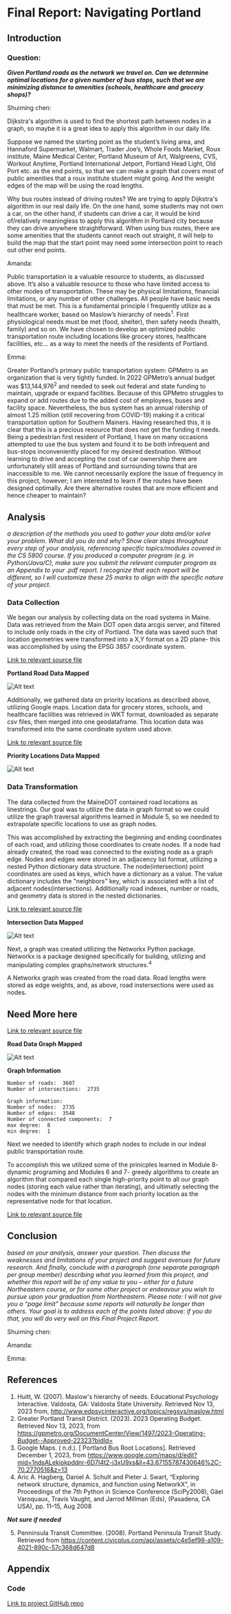 

# Final Report: Navigating Portland

## Introduction

### Question:
***Given Portland roads as the network we travel on. Can we determine optimal locations for a given number of bus stops, such that we are minimizing distance to amenities (schools, healthcare and grocery shops)?***
 
Shuiming chen:

Dijkstra's algorithm is used to find the shortest path between nodes in a graph, so maybe it is a great idea to apply this algorithm in our daily life.
 
Suppose we named the starting point as the student’s living area, and Hannaford Supermarket, Walmart, Trader Joe’s, Whole Foods Market, Roux institute, Maine Medical Center, Portland Museum of Art, Walgreens, CVS, Workout Anytime, Portland International Jetport, Portland Head Light, Old Port etc. as the end points, so that we can make a graph that covers most of public amenities that a roux institute student might going. And the weight edges of the map will be using the road lengths.
 
Why bus routes instead of driving routes?
We are trying to apply Dijkstra's algorithm in our real daily life. On the one hand, some students may not own a car, on the other hand, if students can drive a car, it would be kind of/relatively meaningless to apply this algorithm in Portland city because they can drive anywhere straightforward. When using bus routes, there are some amenities that the students cannot reach out straight, it will help to build the map that the start point may need some intersection point to reach out other end points.
 
Amanda:

Public transportation is a valuable resource to students, as discussed above. It’s also a valuable resource to those who have limited access to other modes of transportation. These may be physical limitations, financial limitations, or any number of other challenges.
All people have basic needs that must be met. This is a fundamental principle I frequently utilize as a healthcare worker, based on  Maslow’s hierarchy of needs<sup>1</sup>. First physiological needs must be met (food, shelter), then safety needs (health, family) and so on. We have chosen to develop an optimized public transportation route including locations like grocery stores, healthcare facilities, etc… as a way to meet the needs of the residents of Portland.

Emma:

Greater Portland’s primary public transportation system: GPMetro is an organization that is very tightly funded. In 2022 GPMetro’s annual budget was $13,144,976<sup>2</sup> and needed to seek out federal and state funding to maintain, upgrade or expand facilities. Because of this GPMetro struggles to expand or add routes due to the added cost of employees, buses and facility space. Nevertheless, the bus system has an annual ridership of almost 1.25 million (still recovering from COVID-19) making it a critical transportation option for Southern Mainers. 
Having researched this, it is clear that this is a precious resource that does not get the funding it needs. Being a pedestrian first resident of Portland, I have on many occasions attempted to use the bus system and found it to be both infrequent and bus-stops inconveniently placed for my desired destination. Without learning to drive and accepting the cost of car ownership there are unfortunately still areas of Portland and surrounding towns that are inaccessible to me. We cannot necessarily explore the issue of frequency in this project, however; I am interested to learn if the routes have been designed optimally. Are there alternative routes that are more efficient and hence cheaper to maintain?


## Analysis

*a description of the methods you used to gather your data and/or solve
your problem. What did you do and why? Show clear steps throughout every step of your
analysis, referencing specific topics/modules covered in the CS 5800 course. If you produced a
computer program (e.g. in Python/Java/C), make sure you submit the relevant computer
program as an Appendix to your .pdf report. I recognize that each report will be different, so I
will customize these 25 marks to align with the specific nature of your project.*

### Data Collection
We began our analysis by collecting data on the road systems in Maine. Data was retrieved from the Main DOT open data arcgis server, and filtered to include only roads in the city of Portland. The data was saved such that location geometries were transformed into a X,Y format on a 2D plane- this was accomplished by using the EPSG 3857 coordinate system.

[Link to relevant source file](https://github.com/emgrotto/CS5800-Navigating-Portland/blob/main/src/extract_data.py)

**Portland Road Data Mapped**

![Alt text](figs/portland_roads.png?raw=true "Raw Portalnd Road Data Mapped")

Additionally, we gathered data on priority locations as described above, utilizing Google maps. Location data for grocery stores, schools, and healthcare facilities was retrieved in WKT format, downloaded as separate csv files, then merged into one geodataframe. This location data was transformed into the same coordinate system used above.

[Link to relevant source file](https://github.com/emgrotto/CS5800-Navigating-Portland/blob/main/locations%20data/locations_bus.py)

**Priority Locations Data Mapped**

![Alt text](figs/priority_locations.png?raw=true "Raw Portalnd Road Data Mapped")

### Data Transformation

The data collected from the MaineDOT contained road locations as linestrings. Our goal was to utilize the data in graph format so we could utilize the graph traversal algorithms learned in Module 5, so we needed to extrapolate specific locations to use as graph nodes.

This was accomplished by extracting the beginning and ending coordinates of each road, and utilizing those coordinates to create nodes. If a node had already created, the road was connected to the existing node as a graph edge.
Nodes and edges were stored in an adjacency list format, utilizing a nested Python dictionary data structure. The node(intersection) point coordinates are used as keys, which have a dictionary as a value. The value dictionary includes the "neighbors" key, which is associated with a list of adjacent nodes(intersections). Additionally road indexes, number or roads, and geometry data is stored in the nested dictionaries.

[Link to relevant source file](https://github.com/emgrotto/CS5800-Navigating-Portland/blob/main/src/build_intersection_data.py)

**Intersection Data Mapped**

![Alt text](figs/sorted_intersections.png?raw=true "Intersection Data Mapped")

Next, a graph was created utilizing the Networkx Python package. Networkx is a package designed specifically for building, utilizing and manipulating complex graphs/network structures.<sup>4</sup> 

A Networkx graph was created from the road data. Road lengths were stored as edge weights, and, as above, road instersections were used as nodes.

## Need More here



[Link to relevant source file](https://github.com/emgrotto/CS5800-Navigating-Portland/blob/main/src/load_graph.py)


**Road Data Graph Mapped**

![Alt text](figs/connected_components.png?raw=true "Road Data Graph")

**Graph Information**

```
Number of roads:  3607
Number of intersections:  2735

Graph information:
Number of nodes:  2735
Number of edges:  3548
Number of connected components:  7
max degree:  8
min degree:  1
```

Next we needed to identify which graph nodes to include in our indeal public transportation route.

To accomplish this we utilized some of the prinicples learned in Module 8- dynamic programing and Modules 6 and 7- greedy algorithms to create an algorithm that compared each single high-priority point to all our graph nodes (storing each value rather than iterating), and ultimatly selecting the nodes with the minimum distance from each priority location as the representative node for that location.


[Link to relevant source file](https://github.com/emgrotto/CS5800-Navigating-Portland/blob/main/locations%20data/locations_bus.py)


## Conclusion

*based on your analysis, answer your question. Then discuss the
weaknesses and limitations of your project and suggest avenues for future research. And finally,
conclude with a paragraph (one separate paragraph per group member) describing what you
learned from this project, and whether this report will be of any value to you – either for a
future Northeastern course, or for some other project or endeavour you wish to pursue upon
your graduation from Northeastern.
Please note: I will not give you a “page limit” because some reports will naturally be longer than others.
Your goal is to address each of the points listed above: if you do that, you will do very well on this Final
Project Report.*

Shuiming chen:

Amanda:

Emma:

## References
1. Huitt, W. (2007). Maslow's hierarchy of needs. Educational Psychology Interactive. Valdosta, GA: Valdosta State University. Retrieved Nov 13, 2023 from, http://www.edpsycinteractive.org/topics/regsys/maslow.html
2. Greater Portland Transit District. (2023). 2023 Operating Budget. Retrieved Nov 13, 2023, from https://gpmetro.org/DocumentCenter/View/1497/2023-Operating-Budget--Approved-22323?bidId=
3. Google Maps. ( n.d.). [ Portland Bus Root Locations]. Retrieved December 1, 2023, from https://www.google.com/maps/d/edit?mid=1ndsALekiokpddnr-6D7I4t2-j3xU9xs&ll=43.67155787430646%2C-70.2770516&z=13
4. Aric A. Hagberg, Daniel A. Schult and Pieter J. Swart, “Exploring network structure, dynamics, and function using NetworkX”, in Proceedings of the 7th Python in Science Conference (SciPy2008), Gäel Varoquaux, Travis Vaught, and Jarrod Millman (Eds), (Pasadena, CA USA), pp. 11–15, Aug 2008

***Not sure if needed***

5. Penninsula Transit Committee. (2008). Portland Peninsula Transit Study. Retrieved from https://content.civicplus.com/api/assets/c4e5ef98-a109-4021-890c-57c368d647d8


## Appendix
### Code
[Link to project GitHub repo](https://github.com/emgrotto/CS5800-Navigating-Portland/tree/main)